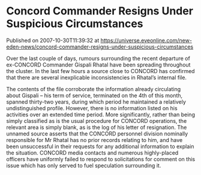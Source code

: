 # Concord Commander Resigns Under Suspicious Circumstances
Published on 2007-10-30T11:39:32 at https://universe.eveonline.com/new-eden-news/concord-commander-resigns-under-suspicious-circumstances

Over the last couple of days, rumours surrounding the recent departure of ex-CONCORD Commander Gispali Rhatal have been spreading throughout the cluster. In the last few hours a source close to CONCORD has confirmed that there are several inexplicable inconsistencies in Rhatal’s internal file.   
  
The contents of the file corroborate the information already circulating about Gispali – his term of service, terminated on the 4th of this month, spanned thirty-two years, during which period he maintained a relatively undistinguished profile. However, there is no information listed on his activities over an extended time period. More significantly, rather than being simply classified as is the usual procedure for CONCORD operations, the relevant area is simply blank, as is the log of his letter of resignation. The unnamed source asserts that the CONCORD personnel division nominally responsible for Mr Rhatal has no prior records relating to him, and have been unsuccessful in their requests for any additional information to explain the situation. CONCORD media contacts and numerous highly-placed officers have uniformly failed to respond to solicitations for comment on this issue which has only served to fuel speculation surrounding it.
